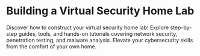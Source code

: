 # Building a Virtual Security Home Lab
Discover how to construct your virtual security home lab! Explore step-by-step guides, tools, and hands-on tutorials covering network security, penetration testing, and malware analysis. Elevate your cybersecurity skills from the comfort of your own home.
